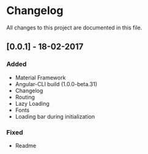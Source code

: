 # Changelog
All changes to this project are documented in this file.

## [0.0.1] - 18-02-2017
### Added
- Material Framework
- Angular-CLI build (1.0.0-beta.31)
- Changelog
- Routing
- Lazy Loading
- Fonts
- Loading bar during initialization

### Fixed
- Readme